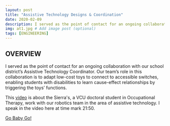 ```yaml
---
layout: post
title: "Assistive Technology Designs & Coordination"
date: 2020-02-09
description: I served as the point of contact for an ongoing collaboration with our school district’s Assistive Technology Coordinator. Our team’s role in this collaboration is to adapt low-cost toys to connect to accessible switches, enabling students with disabilities to learn cause-effect relationships by triggering the toys’ functions.  # Add post description (optional)
img: at1.jpg # Add image post (optional)
tags: [ENGINEERING]
---
```





## OVERVIEW

I served as the point of contact for an ongoing collaboration with our school district’s Assistive Technology Coordinator. Our team’s role in this collaboration is to adapt low-cost toys to connect to accessible switches, enabling students with disabilities to learn cause-effect relationships by triggering the toys’ functions.

This [video](http://team2363.org/2020/04/beyond-chairmans-teaming-up-to-build-assistive-tech) is about the Sierra's, a VCU doctoral student in Occupational Therapy, work with our robotics team in the area of assistive technology.   I speak in the video here at time mark 21:50.

[Go Baby Go!](http://team2363.org/2019/04/accessible-controls-for-ride-on-toy-car)
